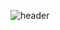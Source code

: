 ![header](https://capsule-render.vercel.app/api?type=rect&color=0:AAAA00,50:00FF00,100:0000FF&height=300&section=header&text=hello,%20This%20is%20CS's%20GitHub%20&animation=fadeIn&fontSize=50)

<!--
**ku-ocs/ku-ocs** is a ✨ _special_ ✨ repository because its `README.md` (this file) appears on your GitHub profile.

Here are some ideas to get you started:

- 🔭 I’m currently working on ...
- 🌱 I’m currently learning ...
- 👯 I’m looking to collaborate on ...
- 🤔 I’m looking for help with ...
- 💬 Ask me about ...
- 📫 How to reach me: ...
- 😄 Pronouns: ...
- ⚡ Fun fact: ...
-->
